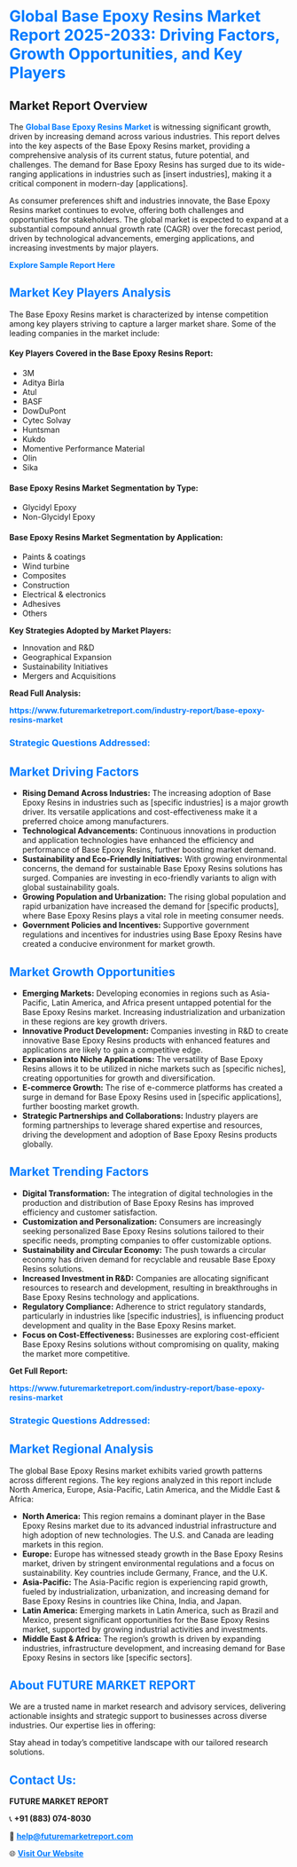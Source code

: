 <h1 style="color: #007BFF;">Global Base Epoxy Resins Market Report 2025-2033: Driving Factors, Growth Opportunities, and Key Players</h1>

<section id="overview">
<h2>Market Report Overview</h2>
<p>The <a href="https://www.futuremarketreport.com/industry-report/base-epoxy-resins-market" style="color: #007BFF; text-decoration: none;"><strong>Global Base Epoxy Resins Market</strong></a> is witnessing significant growth, driven by increasing demand across various industries. This report delves into the key aspects of the Base Epoxy Resins market, providing a comprehensive analysis of its current status, future potential, and challenges. The demand for Base Epoxy Resins has surged due to its wide-ranging applications in industries such as [insert industries], making it a critical component in modern-day [applications].</p>
<p>As consumer preferences shift and industries innovate, the Base Epoxy Resins market continues to evolve, offering both challenges and opportunities for stakeholders. The global market is expected to expand at a substantial compound annual growth rate (CAGR) over the forecast period, driven by technological advancements, emerging applications, and increasing investments by major players.</p>
</section>

<section id="overview">
<p><a href="https://www.futuremarketreport.com/request-sample/reportId=50743" style="color: #007BFF; text-decoration: none;"><strong>Explore Sample Report Here</strong></a></p>
</section>

<section id="key-players">
<h2 style="color: #007BFF;">Market Key Players Analysis</h2>
<p>The Base Epoxy Resins market is characterized by intense competition among key players striving to capture a larger market share. Some of the leading companies in the market include:</p>
<h4>Key Players Covered in the Base Epoxy Resins Report:</h4>
<ul><li>3M</li><li>Aditya Birla</li><li>Atul</li><li>BASF</li><li>DowDuPont</li><li>Cytec Solvay</li><li>Huntsman</li><li>Kukdo</li><li>Momentive Performance Material</li><li>Olin</li><li>Sika</li></ul>
<h4>Base Epoxy Resins Market Segmentation by Type:</h4>
<ul><li>Glycidyl Epoxy</li><li>Non-Glycidyl Epoxy</li></ul>

<h4>Base Epoxy Resins Market Segmentation by Application:</h4>
<ul><li>Paints &amp; coatings</li><li>Wind turbine</li><li>Composites</li><li>Construction</li><li>Electrical &amp; electronics</li><li>Adhesives</li><li>Others</li></ul>
<p><strong>Key Strategies Adopted by Market Players:</strong></p>
<ul>
<li>Innovation and R&D</li>
<li>Geographical Expansion</li>
<li>Sustainability Initiatives</li>
<li>Mergers and Acquisitions</li>
</ul>
</section>

<section>
<p><strong>Read Full Analysis: </strong></p><a href="https://www.futuremarketreport.com/industry-report/base-epoxy-resins-market" style="color: #007BFF; text-decoration: none;"><strong>https://www.futuremarketreport.com/industry-report/base-epoxy-resins-market</strong></a>
<h3 style="color: #007BFF;">Strategic Questions Addressed:</h3>
</section>

<section id="driving-factors">
<h2 style="color: #007BFF;">Market Driving Factors</h2>
<ul>
<li><strong>Rising Demand Across Industries:</strong> The increasing adoption of Base Epoxy Resins in industries such as [specific industries] is a major growth driver. Its versatile applications and cost-effectiveness make it a preferred choice among manufacturers.</li>
<li><strong>Technological Advancements:</strong> Continuous innovations in production and application technologies have enhanced the efficiency and performance of Base Epoxy Resins, further boosting market demand.</li>
<li><strong>Sustainability and Eco-Friendly Initiatives:</strong> With growing environmental concerns, the demand for sustainable Base Epoxy Resins solutions has surged. Companies are investing in eco-friendly variants to align with global sustainability goals.</li>
<li><strong>Growing Population and Urbanization:</strong> The rising global population and rapid urbanization have increased the demand for [specific products], where Base Epoxy Resins plays a vital role in meeting consumer needs.</li>
<li><strong>Government Policies and Incentives:</strong> Supportive government regulations and incentives for industries using Base Epoxy Resins have created a conducive environment for market growth.</li>
</ul>
</section>

<section id="growth-opportunities">
<h2 style="color: #007BFF;">Market Growth Opportunities</h2>
<ul>
<li><strong>Emerging Markets:</strong> Developing economies in regions such as Asia-Pacific, Latin America, and Africa present untapped potential for the Base Epoxy Resins market. Increasing industrialization and urbanization in these regions are key growth drivers.</li>
<li><strong>Innovative Product Development:</strong> Companies investing in R&D to create innovative Base Epoxy Resins products with enhanced features and applications are likely to gain a competitive edge.</li>
<li><strong>Expansion into Niche Applications:</strong> The versatility of Base Epoxy Resins allows it to be utilized in niche markets such as [specific niches], creating opportunities for growth and diversification.</li>
<li><strong>E-commerce Growth:</strong> The rise of e-commerce platforms has created a surge in demand for Base Epoxy Resins used in [specific applications], further boosting market growth.</li>
<li><strong>Strategic Partnerships and Collaborations:</strong> Industry players are forming partnerships to leverage shared expertise and resources, driving the development and adoption of Base Epoxy Resins products globally.</li>
</ul>
</section>

<section id="trending-factors">
<h2 style="color: #007BFF;">Market Trending Factors</h2>
<ul>
<li><strong>Digital Transformation:</strong> The integration of digital technologies in the production and distribution of Base Epoxy Resins has improved efficiency and customer satisfaction.</li>
<li><strong>Customization and Personalization:</strong> Consumers are increasingly seeking personalized Base Epoxy Resins solutions tailored to their specific needs, prompting companies to offer customizable options.</li>
<li><strong>Sustainability and Circular Economy:</strong> The push towards a circular economy has driven demand for recyclable and reusable Base Epoxy Resins solutions.</li>
<li><strong>Increased Investment in R&D:</strong> Companies are allocating significant resources to research and development, resulting in breakthroughs in Base Epoxy Resins technology and applications.</li>
<li><strong>Regulatory Compliance:</strong> Adherence to strict regulatory standards, particularly in industries like [specific industries], is influencing product development and quality in the Base Epoxy Resins market.</li>
<li><strong>Focus on Cost-Effectiveness:</strong> Businesses are exploring cost-efficient Base Epoxy Resins solutions without compromising on quality, making the market more competitive.</li>
</ul>
</section>

<section>
<p><strong>Get Full Report: </strong></p><a href="https://www.futuremarketreport.com/industry-report/base-epoxy-resins-market" style="color: #007BFF; text-decoration: none;"><strong>https://www.futuremarketreport.com/industry-report/base-epoxy-resins-market</strong></a>
<h3 style="color: #007BFF;">Strategic Questions Addressed:</h3>
</section>


<section id="regional-analysis">
<h2 style="color: #007BFF;">Market Regional Analysis</h2>
<p>The global Base Epoxy Resins market exhibits varied growth patterns across different regions. The key regions analyzed in this report include North America, Europe, Asia-Pacific, Latin America, and the Middle East & Africa:</p>
<ul>
<li><strong>North America:</strong> This region remains a dominant player in the Base Epoxy Resins market due to its advanced industrial infrastructure and high adoption of new technologies. The U.S. and Canada are leading markets in this region.</li>
<li><strong>Europe:</strong> Europe has witnessed steady growth in the Base Epoxy Resins market, driven by stringent environmental regulations and a focus on sustainability. Key countries include Germany, France, and the U.K.</li>
<li><strong>Asia-Pacific:</strong> The Asia-Pacific region is experiencing rapid growth, fueled by industrialization, urbanization, and increasing demand for Base Epoxy Resins in countries like China, India, and Japan.</li>
<li><strong>Latin America:</strong> Emerging markets in Latin America, such as Brazil and Mexico, present significant opportunities for the Base Epoxy Resins market, supported by growing industrial activities and investments.</li>
<li><strong>Middle East & Africa:</strong> The region’s growth is driven by expanding industries, infrastructure development, and increasing demand for Base Epoxy Resins in sectors like [specific sectors].</li>
</ul>
</section>

<footer>
<h2 style="color: #007BFF;">About FUTURE MARKET REPORT</h2>
<p>We are a trusted name in market research and advisory services, delivering actionable insights and strategic support to businesses across diverse industries. Our expertise lies in offering:</p>

<p>Stay ahead in today’s competitive landscape with our tailored research solutions.</p>

<h2 style="color: #007BFF;">Contact Us:</h2>
<p><strong>FUTURE MARKET REPORT</strong></p>
<p>📞 <strong>+91 (883) 074-8030</strong></p>
<p>📧 <strong><a href="mailto:help@futuremarketreport.com" style="color: #007BFF;">help@futuremarketreport.com</a></strong></p>
<p>🌐 <strong><a href="https://www.futuremarketreport.com/" style="color: #007BFF;">Visit Our Website</a></strong></p>
</footer>
